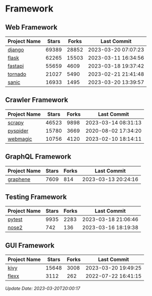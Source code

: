 # Framework

## Web Framework
| Project Name | Stars | Forks | Last Commit |
| ------------ | ----- | ----- | ----------- |
| [django](https://github.com/django/django) | 69389 | 28852 | 2023-03-20 07:07:23 |
| [flask](https://github.com/pallets/flask) | 62265 | 15503 | 2023-03-11 16:34:56 |
| [fastapi](https://github.com/tiangolo/fastapi) | 55659 | 4609 | 2023-03-18 19:37:42 |
| [tornado](https://github.com/tornadoweb/tornado) | 21027 | 5490 | 2023-02-21 21:41:48 |
| [sanic](https://github.com/sanic-org/sanic) | 16933 | 1495 | 2023-03-20 13:39:57 |

## Crawler Framework
| Project Name | Stars | Forks | Last Commit |
| ------------ | ----- | ----- | ----------- |
| [scrapy](https://github.com/scrapy/scrapy) | 46523 | 9898 | 2023-03-14 08:31:13 |
| [pyspider](https://github.com/binux/pyspider) | 15780 | 3669 | 2020-08-02 17:34:20 |
| [webmagic](https://github.com/code4craft/webmagic) | 10756 | 4120 | 2023-02-10 18:14:11 |

## GraphQL Framework
| Project Name | Stars | Forks | Last Commit |
| ------------ | ----- | ----- | ----------- |
| [graphene](https://github.com/graphql-python/graphene) | 7609 | 814 | 2023-03-13 20:24:16 |

## Testing Framework
| Project Name | Stars | Forks | Last Commit |
| ------------ | ----- | ----- | ----------- |
| [pytest](https://github.com/pytest-dev/pytest) | 9935 | 2283 | 2023-03-18 21:06:46 |
| [nose2](https://github.com/nose-devs/nose2) | 742 | 136 | 2023-03-16 18:19:38 |

## GUI Framework
| Project Name | Stars | Forks | Last Commit |
| ------------ | ----- | ----- | ----------- |
| [kivy](https://github.com/kivy/kivy) | 15648 | 3008 | 2023-03-20 19:49:25 |
| [flexx](https://github.com/flexxui/flexx) | 3112 | 262 | 2022-07-22 16:41:15 |

*Update Date: 2023-03-20T20:00:17*